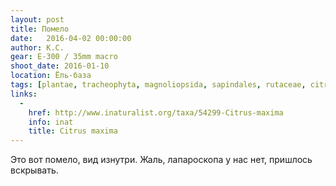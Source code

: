 ```yaml
---
layout: post
title: Помело
date:   2016-04-02 00:00:00
author: К.С.
gear: E-300 / 35mm macro
shoot_date: 2016-01-10
location: Ёль-база
tags: [plantae, tracheophyta, magnoliopsida, sapindales, rutaceae, citrus, citrus grandis]
links:
  -
    href: http://www.inaturalist.org/taxa/54299-Citrus-maxima
    info: inat
    title: Citrus maxima
---
```


Это вот помело, вид изнутри. Жаль, лапароскопа у нас нет, пришлось вскрывать.
